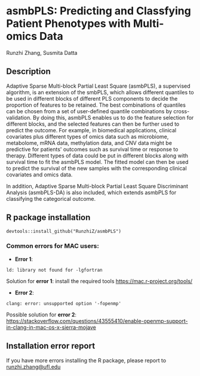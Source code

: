 # asmbPLS: Predicting and Classfying Patient Phenotypes with Multi-omics Data

Runzhi Zhang, Susmita Datta

## Description
Adaptive Sparse Multi-block Partial Least Square (asmbPLS), a supervised algorithm, is an extension of the smbPLS, which allows different quantiles to be used in different blocks of different PLS components to decide the proportion of features to be retained. The best combinations of quantiles can be chosen from a set of user-defined quantile combinations by cross-validation. By doing this, asmbPLS enables us to do the feature selection for different blocks, and the selected features can then be further used to predict the outcome. For example, in biomedical applications, clinical covariates plus different types of omics data such as microbiome, metabolome, mRNA data, methylation data, and CNV data might be predictive for patients' outcomes such as survival time or response to therapy. Different types of data could be put in different blocks along with survival time to fit the asmbPLS model. The fitted model can then be used to predict the survival of the new samples with the corresponding clinical covariates and omics data.

In addition, Adaptive Sparse Multi-block Partial Least Square Discriminant Analysis (asmbPLS-DA) is also included, which extends asmbPLS for classifying the categorical outcome.

## R package installation
```
devtools::install_github("RunzhiZ/asmbPLS")
```
### Common errors for MAC users:
* **Error 1**:
```
ld: library not found for -lgfortran
```
Solution for **error 1**: install the required tools https://mac.r-project.org/tools/


* **Error 2**:
```
clang: error: unsupported option '-fopenmp'
```
Possible solution for **error 2**: https://stackoverflow.com/questions/43555410/enable-openmp-support-in-clang-in-mac-os-x-sierra-mojave

## Installation error report
If you have more errors installing the R package, please report to runzhi.zhang@ufl.edu
